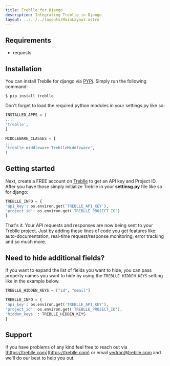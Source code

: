 ```yaml
---
title: Treblle for Django
description: Integrating Treblle in Django
layout: ../../../layouts/MainLayout.astro
---
```

## Requirements

- requests

## Installation

You can install Treblle for django via [PYPi](https://pypi.org/). Simply run the following command:

```shell
$ pip install treblle
```

Don't forget to load the required python modules in your settings.py like so:

```py
INSTALLED_APPS = [
...
'treblle',
]
```

```py
MIDDLEWARE_CLASSES = [
...
'treblle.middleware.TreblleMiddleware',
]
```

## Getting started

Next, create a FREE account on [Treblle](https://treblle.com) to get an API key and Project ID. After you have those simply initialize Treblle in your **settinsg.py** file like so for django:

```py
TREBLLE_INFO = {
'api_key': os.environ.get('TREBLLE_API_KEY'),
'project_id': os.environ.get('TREBLLE_PROJECT_ID')
}
```
That's it. Your API requests and responses are now being sent to your Treblle project. Just by adding these lines of code you get features like: auto-documentation, real-time request/response monitoring, error tracking and so much more.


## Need to hide additional fields?


If you want to expand the list of fields you want to hide, you can pass property names you want to hide by using the `TREBLLE_HIDDEN_KEYS` setting like in the example below.

```py
TREBLLE_HIDDEN_KEYS = ["id", "email"]
```

```py
TREBLLE_INFO = {
'api_key': os.environ.get('TREBLLE_API_KEY'),
'project_id': os.environ.get('TREBLLE_PROJECT_ID'),
'hidden_keys' : TREBLLE_HIDDEN_KEYS
}
```

## Support

If you have problems of any kind feel free to reach out via [https://treblle.com](https://treblle.com) or email vedran@treblle.com and we'll do our best to help you out.
